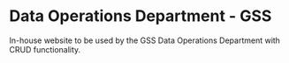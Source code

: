 # Data Operations Department - GSS
In-house website to be used by the GSS Data Operations Department with CRUD functionality.
